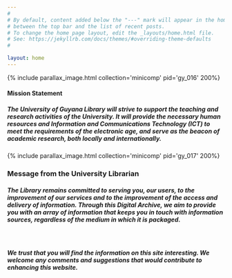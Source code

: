 ```yaml
---
#
# By default, content added below the "---" mark will appear in the home page
# between the top bar and the list of recent posts.
# To change the home page layout, edit the _layouts/home.html file.
# See: https://jekyllrb.com/docs/themes/#overriding-theme-defaults
#

layout: home
---
```


{% include parallax_image.html collection='minicomp' pid='gy_016' 200%}


#### **Mission Statement**


##### *The University of Guyana Library will strive to support the teaching and research activities of the University. It will provide the necessary human resources and Information and Communications Technology (ICT) to meet the requirements of the electronic age, and serve as the beacon of academic research, both locally and internationally*.

{% include parallax_image.html collection='minicomp' pid='gy_017' 200%}



### **Message from the University Librarian**


##### *The Library remains committed to serving you, our users, to the improvement of our services and to the improvement of the access and delivery of information. Through this Digital Archive, we aim to provide you with an array of information that keeps you in touch with information sources, regardless of the medium in which it is packaged*.
 <br>

##### *We trust that you will find the information on this site interesting. We welcome any comments and suggestions that would contribute to enhancing this website*.
 



 